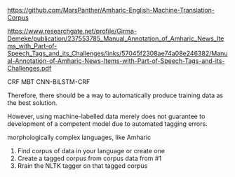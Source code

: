 https://github.com/MarsPanther/Amharic-English-Machine-Translation-Corpus

https://www.researchgate.net/profile/Girma-Demeke/publication/237553785_Manual_Annotation_of_Amharic_News_Items_with_Part-of-Speech_Tags_and_its_Challenges/links/57045f2308ae74a08e246382/Manual-Annotation-of-Amharic-News-Items-with-Part-of-Speech-Tags-and-its-Challenges.pdf

CRF
MBT
CNN-BiLSTM-CRF

Therefore, there should be a way to automatically produce training data as the best solution.

However, using machine-labelled data merely does not guarantee to development of a competent model due to automated tagging errors.

morphologically complex languages, like Amharic

1. Find corpus of data in your language or create one
2. Create a tagged corpus from corpus data from #1
3. Rrain the NLTK tagger on that tagged corpus

